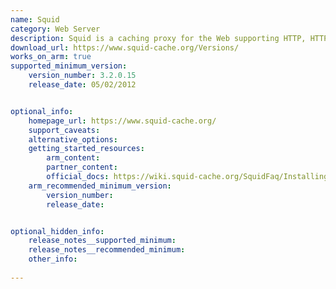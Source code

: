 ```yaml
---
name: Squid
category: Web Server
description: Squid is a caching proxy for the Web supporting HTTP, HTTPS, FTP, and more. It reduces bandwidth and improves response times by caching and reusing frequently-requested web pages.
download_url: https://www.squid-cache.org/Versions/
works_on_arm: true
supported_minimum_version:
    version_number: 3.2.0.15
    release_date: 05/02/2012


optional_info:
    homepage_url: https://www.squid-cache.org/
    support_caveats:
    alternative_options:
    getting_started_resources:
        arm_content: 
        partner_content: 
        official_docs: https://wiki.squid-cache.org/SquidFaq/InstallingSquid
    arm_recommended_minimum_version:
        version_number: 
        release_date:


optional_hidden_info:
    release_notes__supported_minimum: 
    release_notes__recommended_minimum:
    other_info: 
    
---
```

